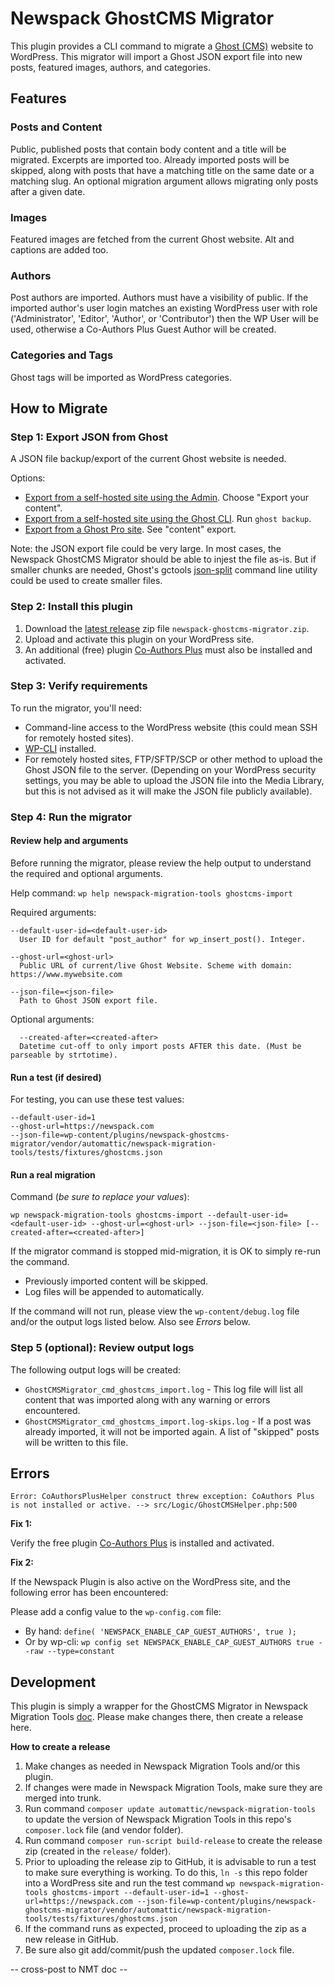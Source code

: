 # Newspack GhostCMS Migrator

This plugin provides a CLI command to migrate a [Ghost (CMS)](https://ghost.org/) website to WordPress. This migrator will import a Ghost JSON export file into new posts, featured images, authors, and categories.

## Features

### Posts and Content

Public, published posts that contain body content and a title will be migrated. Excerpts are imported too. Already imported posts will be skipped, along with posts that have a matching title on the same date or a matching slug. An optional migration argument allows migrating only posts after a given date. 

### Images

Featured images are fetched from the current Ghost website. Alt and captions are added too.

### Authors

Post authors are imported. Authors must have a visibility of public. If the imported author's user login matches an existing WordPress user with role ('Administrator', 'Editor', 'Author', or 'Contributor') then the WP User will be used, otherwise a Co-Authors Plus Guest Author will be created.

### Categories and Tags

Ghost tags will be imported as WordPress categories.

## How to Migrate

### Step 1: Export JSON from Ghost

A JSON file backup/export of the current Ghost website is needed. 

Options:
- [Export from a self-hosted site using the Admin](https://ghost.org/docs/faq/manual-backup/#export-content). Choose "Export your content".
- [Export from a self-hosted site using the Ghost CLI](https://ghost.org/docs/ghost-cli/#ghost-backup). Run `ghost backup`.
- [Export from a Ghost Pro site](https://ghost.org/help/exports/). See "content" export.

Note: the JSON export file could be very large. In most cases, the Newspack GhostCMS Migrator should be able to injest the file as-is. But if smaller chunks are needed, Ghost's gctools [json-split](https://github.com/TryGhost/gctools?tab=readme-ov-file#json-split) command line utility could be used to create smaller files.

### Step 2: Install this plugin

1. Download the [latest release](https://github.com/Automattic/newspack-ghostcms-migrator/releases) zip file `newspack-ghostcms-migrator.zip`.
2. Upload and activate this plugin on your WordPress site.
3. An additional (free) plugin [Co-Authors Plus](https://wordpress.org/plugins/co-authors-plus/) must also be installed and activated.

### Step 3: Verify requirements

To run the migrator, you'll need:

- Command-line access to the WordPress website (this could mean SSH for remotely hosted sites).
- [WP-CLI](https://wp-cli.org/) installed.
- For remotely hosted sites, FTP/SFTP/SCP or other method to upload the Ghost JSON file to the server. (Depending on your WordPress security settings, you may be able to upload the JSON file into the Media Library, but this is not advised as it will make the JSON file publicly available).

### Step 4: Run the migrator

#### Review help and arguments

Before running the migrator, please review the help output to understand the required and optional arguments.

Help command: `wp help newspack-migration-tools ghostcms-import` 

Required arguments:
```
--default-user-id=<default-user-id>
  User ID for default "post_author" for wp_insert_post(). Integer.

--ghost-url=<ghost-url>
  Public URL of current/live Ghost Website. Scheme with domain: https://www.mywebsite.com

--json-file=<json-file>
  Path to Ghost JSON export file.
```

Optional arguments:
```
  --created-after=<created-after>
  Datetime cut-off to only import posts AFTER this date. (Must be parseable by strtotime).
```

#### Run a test (if desired)

For testing, you can use these test values:
```
--default-user-id=1
--ghost-url=https://newspack.com
--json-file=wp-content/plugins/newspack-ghostcms-migrator/vendor/automattic/newspack-migration-tools/tests/fixtures/ghostcms.json
```

#### Run a real migration

Command (_be sure to replace your values_):
```
wp newspack-migration-tools ghostcms-import --default-user-id=<default-user-id> --ghost-url=<ghost-url> --json-file=<json-file> [--created-after=<created-after>]
```

If the migrator command is stopped mid-migration, it is OK to simply re-run the command.
- Previously imported content will be skipped.
- Log files will be appended to automatically.

If the command will not run, please view the `wp-content/debug.log` file and/or the output logs listed below. Also see _Errors_ below.

### Step 5 (optional): Review output logs 

The following output logs will be created:

* `GhostCMSMigrator_cmd_ghostcms_import.log` - This log file will list all content that was imported along with any warning or errors encountered.
* `GhostCMSMigrator_cmd_ghostcms_import.log-skips.log` - If a post was already imported, it will not be imported again. A list of "skipped" posts will be written to this file.

## Errors

`Error: CoAuthorsPlusHelper construct threw exception: CoAuthors Plus is not installed or active. --> src/Logic/GhostCMSHelper.php:500`

**Fix 1:**

Verify the free plugin [Co-Authors Plus](https://wordpress.org/plugins/co-authors-plus/) is installed and activated.

**Fix 2:**

If the Newspack Plugin is also active on the WordPress site, and the following error has been encountered:

Please add a config value to the `wp-config.com` file:

- By hand: `define( 'NEWSPACK_ENABLE_CAP_GUEST_AUTHORS', true );`
- Or by wp-cli: `wp config set NEWSPACK_ENABLE_CAP_GUEST_AUTHORS true --raw --type=constant`

## Development

This plugin is simply a wrapper for the GhostCMS Migrator in Newspack Migration Tools [doc](https://github.com/Automattic/newspack-migration-tools/blob/trunk/docs/GhostCMS.md). Please make changes there, then create a release here.

**How to create a release**

1) Make changes as needed in Newspack Migration Tools and/or this plugin.
2) If changes were made in Newspack Migration Tools, make sure they are merged into trunk.
3) Run command `composer update automattic/newspack-migration-tools` to update the version of Newspack Migration Tools in this repo's `composer.lock` file (and vendor folder).
4) Run command `composer run-script build-release` to create the release zip (created in the `release/` folder).
5) Prior to uploading the release zip to GitHub, it is advisable to run a test to make sure everything is working. To do this, `ln -s` this repo folder into a WordPress site and run the test command `wp newspack-migration-tools ghostcms-import --default-user-id=1 --ghost-url=https://newspack.com --json-file=wp-content/plugins/newspack-ghostcms-migrator/vendor/automattic/newspack-migration-tools/tests/fixtures/ghostcms.json`
6) If the command runs as expected, proceed to uploading the zip as a new release in GitHub.
7) Be sure also git add/commit/push the updated `composer.lock` file.

-- cross-post to NMT doc --





